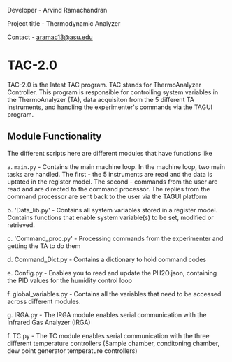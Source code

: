 Developer - Arvind Ramachandran

Project title - Thermodynamic Analyzer

Contact - aramac13@asu.edu

# TAC-2.0

TAC-2.0 is the latest TAC program. TAC stands for ThermoAnalyzer Controller. This program is responsible for controlling system variables in the ThermoAnalyzer (TA), data acquisiton from the 5 different TA instruments, and handling the experimenter's commands via the TAGUI program. 

## Module Functionality

The different scripts here are different modules that have functions like

a. `main.py` - Contains the main machine loop. In the machine loop, two main tasks are handled. The first - the 5 instruments are read and the data is uptated in the register model. The second - commands from the user are read and are directed to the command processor. The replies from the command processor are sent back to the user via the TAGUI platform

b. 'Data_lib.py' - Contains all system variables stored in a register model. Contains functions that enable system variable(s) to be set, modified or retrieved. 

c. 'Command_proc.py' - Processing commands from the experimenter and getting the TA to do them 

d. Command_Dict.py - Contains a dictionary to hold command codes

e. Config.py - Enables you to read and update the PH2O.json, containing the PID values for the humidity control loop

f. global_variables.py - Contains all the variables that need to be accessed across different modules. 

g. IRGA.py - The IRGA module enables serial communication with the Infrared Gas Analyzer (IRGA)

f. TC.py - The TC module enables serial communication with the three different temperature controllers (Sample chamber, conditoning chamber, dew point generator temperature controllers)
